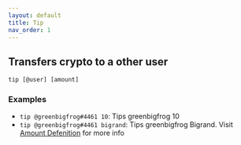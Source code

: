 ```yaml
---
layout: default
title: Tip
nav_order: 1
---
```

## Transfers crypto to a other user
```
tip [@user] [amount]
```
### Examples
- `tip @greenbigfrog#4461 10`: Tips greenbigfrog 10
- `tip @greenbigfrog#4461 bigrand`: Tips greenbigfrog Bigrand. Visit [Amount Defenition](/docs/amount) for more info